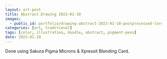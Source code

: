 ```yaml
---
layout: art-post
title: Abstract Drawing 2023-01-10
images:
  - public_id: portfolio/drawing-abstract-2023-01-10-postprocessed-lores
categories: [art, traditional]
tags: [color, illustration, doodle, abstract, pigment-pens]
date: 2023-01-10
---
```

Done using Sakura Pigma Microns & Xpressit Blending Card.